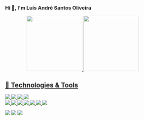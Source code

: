 ### Hi 👋, I'm Luís André Santos Oliveira
<div align="center">
  <a href="https://github.com/luisandre-oliveira">
  <img height="180em" src="https://github-readme-stats.vercel.app/api?username=luisandre-oliveira&show_icons=true&theme=vision-friendly-dark&include_all_commits=true&count_private=true"/>
  <img height="180em" src="https://github-readme-stats.vercel.app/api/top-langs/?username=luisandre-oliveira&layout=compact&theme=vision-friendly-dark&include_all_commits=true&count_private=true"/>
</div>

## 🧰 Technologies & Tools
  ![](https://img.shields.io/badge/OS-Windows-informational?style=flat&logo=windows&logoColor=white&color=blue)
  ![](https://img.shields.io/badge/Editor-VisualStudioCode-informational?style=flat&logo=visual-studio-code&logoColor=white&color=blue)
  ![](https://img.shields.io/badge/Editor-IntelliJ_IDEA-informational?style=flat&logo=intellij-idea&logoColor=white&color=blue)
  ![](https://img.shields.io/badge/Editor-AndroidStudio-informational?style=flat&logo=android-studio&logoColor=white&color=blue)  
  ![](https://img.shields.io/badge/Code-C-informational?style=flat&logo=c&logoColor=white&color=blue)
  ![](https://img.shields.io/badge/Code-Java-informational?style=flat&logo=java&logoColor=white&color=blue)
  ![](https://img.shields.io/badge/Code-PYTHON-informational?style=flat&logo=python&logoColor=white&color=blue)
  ![](https://img.shields.io/badge/Code-HTML-informational?style=flat&logo=HTML5&logoColor=white&color=blue)
  ![](https://img.shields.io/badge/Code-JS-informational?style=flat&logo=javascript&logoColor=white&color=blue)
  ![](https://img.shields.io/badge/Code-CSS-informational?style=flat&logo=CSS3&logoColor=white&color=blue)
  ![](https://img.shields.io/badge/Code-Kotlin-informational?style=flat&logo=kotlin&logoColor=white&color=blue)
<div> 
</a>
  <a href="https://instagram.com/luisandre_oliveira" target="_blank"><img src="https://img.shields.io/badge/-Instagram-%23E4405F?style=for-the-badge&logo=instagram&logoColor=white" target="_blank"></a>
  <a href = "mailto:luisandre12100@gmail.com"><img src="https://img.shields.io/badge/-Gmail-%23333?style=for-the-badge&logo=gmail&logoColor=white" target="_blank"></a>
  <a href="https://www.linkedin.com/in/luís-andré-oliveira-3bb769161/" target="_blank"><img src="https://img.shields.io/badge/-LinkedIn-%230077B5?style=for-the-badge&logo=linkedin&logoColor=white" target="_blank"></a>   
</div>
